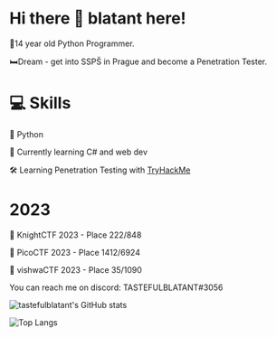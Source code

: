 # Hi there 👋 blatant here!
👦14 year old Python Programmer.

🛏️Dream - get into SSPŠ in Prague and become a Penetration Tester.


# 💻 Skills
🐍 Python

📕 Currently learning C# and web dev

🛠️ Learning Penetration Testing with [TryHackMe](https://tryhackme.com/p/tastefulblatant)

# 2023
🤺 KnightCTF 2023 - Place 222/848

📍 PicoCTF 2023 - Place 1412/6924

🍙 vishwaCTF 2023 - Place 35/1090

You can reach me on discord: TASTEFULBLATANT#3056 

![tastefulblatant's GitHub stats](https://github-readme-stats.vercel.app/api?username=tastefulblatant&show_icons=true&theme=merko)


![Top Langs](https://github-readme-stats.vercel.app/api/top-langs/?username=tastefulblatant&hide_progress=false&theme=merko)
